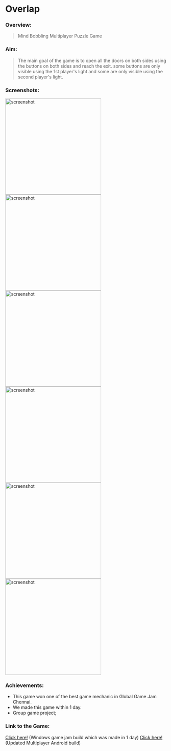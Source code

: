 
 # Overlap

### Overview:
> Mind Bobbling Multiplayer Puzzle Game

### Aim:
>The main goal of the game is to open all the doors on both sides using the buttons on both sides and reach the exit. some buttons are only visible using the 1st player's light and some are only visible using the second player's light.

### Screenshots:
<img src="https://github.com/user-attachments/assets/a98cc599-d038-4e15-8e3d-e9e1d4c1b522" alt="screenshot" width="300"/>
<img src="https://github.com/user-attachments/assets/4135e692-f29c-4849-9503-aae41d8fba53" alt="screenshot" width="300"/>
<img src="https://github.com/user-attachments/assets/59561822-aabb-44d6-b1b4-a913654f90ee" alt="screenshot" width="300"/>
<img src="https://github.com/user-attachments/assets/3bf4da25-7e0b-46cc-89c7-4f88655bff0d" alt="screenshot" width="300"/>
<img src="https://github.com/user-attachments/assets/a2165451-c2ff-4cc9-a739-53554ff32902" alt="screenshot" width="300"/>
<img src="https://github.com/user-attachments/assets/c39414e3-6855-44a1-8d00-f3b90ab1154f" alt="screenshot" width="300"/>


### Achievements:

* This game won one of the best game mechanic in Global Game Jam Chennai.
* We made this game within 1 day.
* Group game project;

### Link to the Game:

[Click here!](https://globalgamejam.org/2022/games/overlap-8) (Windows game jam build which was made in 1 day)
[Click here!](https://drive.google.com/drive/folders/1hOriiqWx8btxj6sUlC_asVMOXzaHyqsM?usp=sharing) (Updated Multiplayer Android build)
